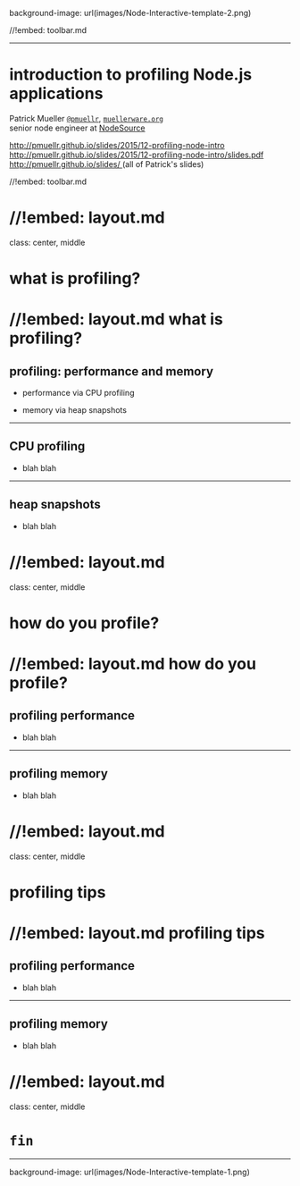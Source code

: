 
background-image: url(images/Node-Interactive-template-2.png)

//!embed: toolbar.md

--------------------------------------------------------------------------------

# introduction to profiling Node.js applications

Patrick Mueller
[`@pmuellr`](https://twitter.com/pmuellr),
[`muellerware.org`](http://muellerware.org)<br>
senior node engineer at [NodeSource](https://nodesource.com)<br>

<div class="smaller"><div class="smaller"><div class="smaller">
<a href="http://pmuellr.github.io/slides/2015/12-profiling-node-intro">
         http://pmuellr.github.io/slides/2015/12-profiling-node-intro
</a>
<br>
<a href="http://pmuellr.github.io/slides/2015/12-profiling-node-intro/slides.pdf">
         http://pmuellr.github.io/slides/2015/12-profiling-node-intro/slides.pdf
</a>
<br>
<a href="http://pmuellr.github.io/slides/">
         http://pmuellr.github.io/slides/
</a>
(all of Patrick's slides)
</div></div></div>

<style>
.nodevember-logo {
  padding:           0.2em;
  background-color: #00936b;
}
</style>

//!embed: toolbar.md

//!embed: layout.md
================================================================================

class: center, middle

# what is profiling?

//!embed: layout.md what is profiling?
================================================================================

## profiling: performance and memory

* performance via CPU profiling

* memory via heap snapshots

--------------------------------------------------------------------------------

## CPU profiling

* blah blah

--------------------------------------------------------------------------------

## heap snapshots

* blah blah


//!embed: layout.md
================================================================================

class: center, middle

# how do you profile?

//!embed: layout.md how do you profile?
================================================================================

## profiling performance

* blah blah

--------------------------------------------------------------------------------

## profiling memory

* blah blah


//!embed: layout.md
================================================================================

class: center, middle

# profiling tips

//!embed: layout.md profiling tips
================================================================================


## profiling performance

* blah blah

--------------------------------------------------------------------------------

## profiling memory

* blah blah


//!embed: layout.md
================================================================================

class: center, middle

# `fin`

--------------------------------------------------------------------------------

background-image: url(images/Node-Interactive-template-1.png)
